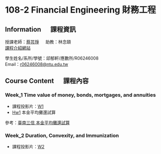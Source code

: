 # 108-2 Financial Engineering 財務工程
## Information &emsp; 課程資訊
授課老師：[蔡芸琤](http://homepage.ntu.edu.tw/~pecutsai) &emsp; 助教：林念頤 <br />
[課程介紹網站](https://ceiba.ntu.edu.tw/course/ab48b6/index.htm) <br />

學生姓名/系所/學號：邱郁軒/應數所/R06246008 <br />
Email：r06246008@ntu.edu.tw <br />

## Course Content &emsp; 課程內容
### Week_1 Time value of money, bonds, mortgages, and annuities
* 課程投影片：[W1](https://docs.google.com/presentation/d/e/2PACX-1vQanrLs-ZSFlnAXkUL5uLO9PVvrK1GaNFcjCVwC7IyIt16w_NuaCYUaO6lRxF54Qub_RntV2FGKr-Dm/pub?start=false&loop=false&delayms=3000&slide=id.p) <br />
* [Hw1](https://github.com/aqua86400/Financial_Engineering/tree/master/Hw1)  本金平均攤還試算 <br />

參考：[臺南三信 本金平均攤還試算](https://ttc.scu.org.tw/memdca1.htm) <br />

### Week_2 Duration, Convexity, and Immunization
* 課程投影片：[W2](https://docs.google.com/presentation/d/e/2PACX-1vT-MCYz-iGTsejcyrKczSZWKEJoQzcOlora1YpMPiV0LMacGodAm14PvvTjkXjVLjuk1paNxFvy6GuU/pub?start=false&loop=false&delayms=3000&slide=id.p) <br />


